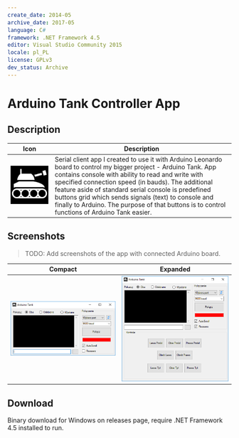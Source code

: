 ```yaml
---
create_date: 2014-05
archive_date: 2017-05
language: C#
framework: .NET Framework 4.5
editor: Visual Studio Community 2015
locale: pl_PL
license: GPLv3
dev_status: Archive
---
```


# Arduino Tank Controller App

## Description

Icon | Description
:---: | ---
![Icon](assets/tank.png) | Serial client app I created to use it with Arduino Leonardo board to control my bigger project - Arduino Tank. App contains console with ability to read and write with specified connection speed (in bauds). The additional feature aside of standard serial console is predefined buttons grid which sends signals (text) to console and finally to Arduino. The purpose of that buttons is to control functions of Arduino Tank easier.

## Screenshots

> TODO: Add screenshots of the app with connected Arduino board.

Compact | Expanded
:---: | :---:
![Normal Window](docs/screenshots/window.png) | ![Expanded Window](docs/screenshots/window_expand.png)

## Download

Binary download for Windows on releases page, require .NET Framework 4.5 installed to run.